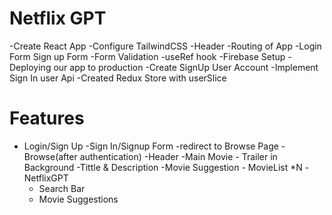 # Netflix GPT

-Create React App
-Configure TailwindCSS
-Header
-Routing of App
-Login Form
Sign up Form
-Form Validation
-useRef  hook
-Firebase Setup
-Deploying our app to production
-Create SignUp User Account
-Implement Sign In user Api
-Created Redux Store with userSlice

# Features

- Login/Sign Up
     -Sign In/Signup Form
     -redirect to Browse Page
-Browse(after authentication)
   -Header
   -Main Movie
       - Trailer in Background
       -Tittle & Description
       -Movie Suggestion
          - MovieList *N
-NetflixGPT
   - Search Bar
   -  Movie Suggestions